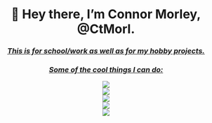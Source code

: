 <h1 align = "center"><b>
  👋 Hey there, I’m Connor Morley, @CtMorl.
  </b></h1>
  <h3 align = "center"><u><i>
  This is for school/work as well as for my hobby projects.
  </u></i></h3>
  <h3 align = "center"><u><i>
  Some of the cool things I can do:
  </u></i></h3>
<p align = "center">
  <a href="https://skillicons.dev">
    <img src="https://skillicons.dev/icons?i=java,python,c,cpp"/>
    <br>
    <img src="https://skillicons.dev/icons?i=html,css,js,jquery,php"/>
    <br>
    <img src="https://skillicons.dev/icons?i=discord,bots,github,gitlab,stackoverflow"/>
    <br>
    <img src="https://skillicons.dev/icons?i=bash,powershell,git,vim,latex"/>
    <br>
    <img src="https://skillicons.dev/icons?i=linux,raspberrypi,bsd,plan9"/>
  </a>
</p>
